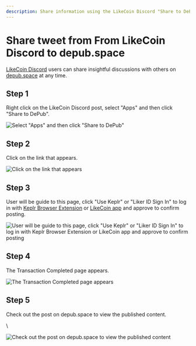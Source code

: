 ```yaml
---
description: Share information using the LikeCoin Discord "Share to DePub" feature
---
```


# Share tweet from From LikeCoin Discord to depub.space

[LikeCoin Discord](https://discord.gg/likecoin) users can share insightful discussions with others on [depub.space](./) at any time.

## Step 1

Right click on the LikeCoin Discord post, select "Apps" and then click "Share to DePub".

![Select "Apps" and then click "Share to DePub"](<../../.gitbook/assets/discord depub.space 01-en.png>)

## Step 2

Click on the link that appears.

![Click on the link that appears](<../../.gitbook/assets/discord depub.space 02.png>)

## Step 3

User will be guide to this page, click "Use Keplr" or "Liker ID Sign In" to log in with [Keplr Browser Extension](../../general-guides/wallet/keplr/) or [LikeCoin app](../liker-land/download.md) and approve to confirm posting.

![User will be guide to this page, click "Use Keplr" or "Liker ID Sign In" to log in with Keplr Browser Extension or LikeCoin app and approve to confirm posting](<../../.gitbook/assets/discord depub.space 03.png>)

## Step 4

The Transaction Completed page appears.

![The Transaction Completed page appears](<../../.gitbook/assets/discord depub.space 04.png>)

## Step 5

Check out the post on depub.space to view the published content.

\


![Check out the post on depub.space to view the published content](<../../.gitbook/assets/discord depub.space 05.png>)
